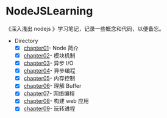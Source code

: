 # NodeJSLearning
《深入浅出 nodejs 》学习笔记，记录一些概念和代码，以便备忘。

- Directory
  + [x] [chapter01](https://github.com/songjinzhong/NodeJSLearning/tree/master/chapter01)- Node 简介
  + [x] [chapter02](https://github.com/songjinzhong/NodeJSLearning/tree/master/chapter02)- 模块机制
  + [x] [chapter03](https://github.com/songjinzhong/NodeJSLearning/tree/master/chapter03)- 异步 I/O
  + [x] [chapter04](https://github.com/songjinzhong/NodeJSLearning/tree/master/chapter04)- 异步编程
  + [x] [chapter05](https://github.com/songjinzhong/NodeJSLearning/tree/master/chapter05)- 内存控制
  + [x] [chapter06](https://github.com/songjinzhong/NodeJSLearning/tree/master/chapter06)- 理解 Buffer
  + [x] [chapter07](https://github.com/songjinzhong/NodeJSLearning/tree/master/chapter07)- 网络编程
  + [x] [chapter08](https://github.com/songjinzhong/NodeJSLearning/tree/master/chapter08)- 构建 web 应用
  + [x] [chapter09](https://github.com/songjinzhong/NodeJSLearning/tree/master/chapter09)- 玩转进程
